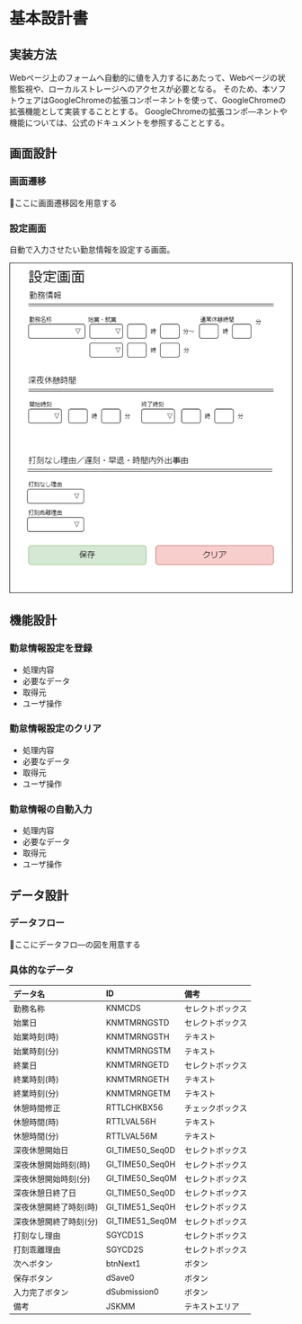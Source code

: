 # 基本設計書


## 実装方法

 Webページ上のフォームへ自動的に値を入力するにあたって、Webページの状態監視や、ローカルストレージへのアクセスが必要となる。
 そのため、本ソフトウェアはGoogleChromeの拡張コンポーネントを使って、GoogleChromeの拡張機能として実装することとする。
GoogleChromeの拡張コンポ―ネントや機能については、公式のドキュメントを参照することとする。

## 画面設計

### 画面遷移

🔴ここに画面遷移図を用意する

### 設定画面

自動で入力させたい勤怠情報を設定する画面。

![image](option.png)

## 機能設計

### 勤怠情報設定を登録

+ 処理内容
+ 必要なデータ
+ 取得元
+ ユーザ操作

### 勤怠情報設定のクリア

+ 処理内容
+ 必要なデータ
+ 取得元
+ ユーザ操作

### 勤怠情報の自動入力

+ 処理内容
+ 必要なデータ
+ 取得元
+ ユーザ操作

## データ設計

### データフロー

🔴ここにデータフロ―の図を用意する

### 具体的なデータ

| データ名             | ID            | 備考 |
|:---------------------|:--------------|:-----|
|勤務名称              |KNMCDS         |セレクトボックス|
|始業日                |KNMTMRNGSTD    |セレクトボックス|
|始業時刻(時)          |KNMTMRNGSTH    |テキスト|
|始業時刻(分)          |KNMTMRNGSTM    |テキスト|
|終業日                |KNMTMRNGETD    |セレクトボックス|
|終業時刻(時)          |KNMTMRNGETH    |テキスト|
|終業時刻(分)          |KNMTMRNGETM    |テキスト|
|休憩時間修正          |RTTLCHKBX56    |チェックボックス|
|休憩時間(時)          |RTTLVAL56H     |テキスト|
|休憩時間(分)          |RTTLVAL56M     |テキスト|
|深夜休憩開始日        |GI_TIME50_Seq0D|セレクトボックス|
|深夜休憩開始時刻(時)  |GI_TIME50_Seq0H|セレクトボックス|
|深夜休憩開始時刻(分)  |GI_TIME50_Seq0M|セレクトボックス|
|深夜休憩日終了日      |GI_TIME50_Seq0D|セレクトボックス|
|深夜休憩開終了時刻(時)|GI_TIME51_Seq0H|セレクトボックス|
|深夜休憩開終了時刻(分)|GI_TIME51_Seq0M|セレクトボックス|
|打刻なし理由          |SGYCD1S        |セレクトボックス|
|打刻乖離理由          |SGYCD2S        |セレクトボックス|
|次へボタン            |btnNext1       |ボタン|
|保存ボタン            |dSave0         |ボタン|
|入力完了ボタン        |dSubmission0   |ボタン|
|備考                  |JSKMM          |テキストエリア|
